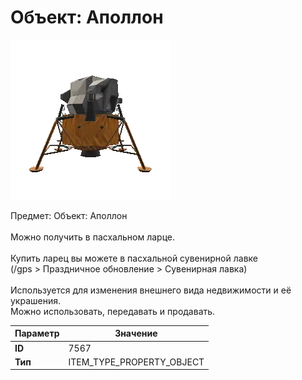 # Объект: Аполлон

![Item Image](../img/7567.webp?raw=true)

Предмет: Объект: Аполлон<br><br>Можно получить в пасхальном ларце.<br><br>Купить ларец вы можете в пасхальной сувенирной лавке<br>(/gps > Праздничное обновление > Сувенирная лавка)<br><br>Используется для изменения внешнего вида недвижимости и её украшения.<br>Можно использовать, передавать и продавать.


| Параметр | Значение |
|----------|----------|
| **ID** | 7567 |
| **Тип** | ITEM_TYPE_PROPERTY_OBJECT |

